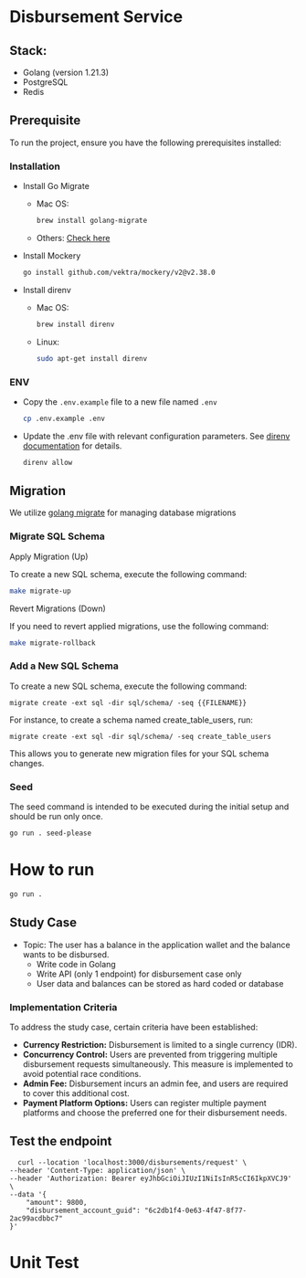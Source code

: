 # Disbursement Service

## Stack:
- Golang (version 1.21.3)
- PostgreSQL
- Redis

## Prerequisite
To run the project, ensure you have the following prerequisites installed:

### Installation
- Install Go Migrate
  - Mac OS:
    ```bash
    brew install golang-migrate
    ```
  - Others: [Check here](https://www.freecodecamp.org/news/database-migration-golang-migrate/)


- Install Mockery 
    ```bash
    go install github.com/vektra/mockery/v2@v2.38.0
    ```

- Install direnv
  - Mac OS:
    ```bash
    brew install direnv
    ```
  - Linux: 
    ```bash
    sudo apt-get install direnv
    ```

### ENV
- Copy the `.env.example` file to a new file named `.env`
  ```bash
  cp .env.example .env
  ```
- Update the .env file with relevant configuration parameters. See [direnv documentation](https://direnv.net) for details.
  ```bash
  direnv allow
  ```

## Migration
We utilize [golang migrate](https://github.com/golang-migrate/migrate) for managing database migrations
### Migrate SQL Schema
Apply Migration (Up)

To create a new SQL schema, execute the following command:
```bash
make migrate-up
```
Revert Migrations (Down)

If you need to revert applied migrations, use the following command:

```bash
make migrate-rollback
```

### Add a New SQL Schema
To create a new SQL schema, execute the following command:
```
migrate create -ext sql -dir sql/schema/ -seq {{FILENAME}}
```

For instance, to create a schema named create_table_users, run:
```
migrate create -ext sql -dir sql/schema/ -seq create_table_users
```

This allows you to generate new migration files for your SQL schema changes.

### Seed
The seed command is intended to be executed during the initial setup and should be run only once.
```bash
go run . seed-please
```

# How to run
```bash
go run .
```

## Study Case
- Topic: The user has a balance in the application wallet and the balance wants to be
  disbursed.
  - Write code in Golang 
  - Write API (only 1 endpoint) for disbursement case only 
  - User data and balances can be stored as hard coded or database

### Implementation Criteria
To address the study case, certain criteria have been established:
- **Currency Restriction:** Disbursement is limited to a single currency (IDR).
- **Concurrency Control:** Users are prevented from triggering multiple disbursement requests simultaneously. This measure is implemented to avoid potential race conditions.
- **Admin Fee:** Disbursement incurs an admin fee, and users are required to cover this additional cost.
- **Payment Platform Options:** Users can register multiple payment platforms and choose the preferred one for their disbursement needs.

## Test the endpoint
```
  curl --location 'localhost:3000/disbursements/request' \
--header 'Content-Type: application/json' \
--header 'Authorization: Bearer eyJhbGciOiJIUzI1NiIsInR5cCI6IkpXVCJ9' \
--data '{
    "amount": 9800,
    "disbursement_account_guid": "6c2db1f4-0e63-4f47-8f77-2ac99acdbbc7"
}'
```

# Unit Test

